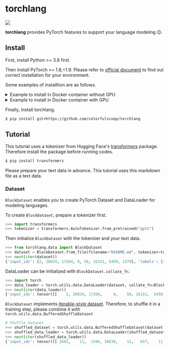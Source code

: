 # torchlang

![](https://github.com/colorfulscoop/torchlang/workflows/unittest/badge.svg)

**torchlang** provides PyTorch features to support your language modeling 😉.

## Install

First, install Python >= 3.8 first.

Then install PyTorch >= 1.8,<1.9. Please refer to [official document](https://pytorch.org/get-started/locally/)
to find out correct installation for your environment.

Some examples of installtion are as follows.

<details>
<summary>Example to install in Docker container without GPU</summary>


```sh
$ docker container run -w /work -v $(pwd):/work --rm -it python:3.8.6-slim-buster bash
$ pip install pytorch==1.8.1
```
</details>

<details>
<summary>Example to install in Docker container with GPU</summary>

Assumption
* CUDA 11.1 .

```sh
$ docker container run --gpus all --ipc=host --rm -it -v $(pwd):/work -w /work nvidia/cuda:11.1-devel-ubuntu20.04 bash
```

**Note:** `--ipc` option is required because share memory would not be enough because DataLoader multiprocess requires them. Refer to the URL for more details. https://discuss.pytorch.org/t/unable-to-write-to-file-torch-18692-1954506624/9990

```sh
$ apt update && apt install -y python3 python3-pip git
```

Install PyTorch which corresponds to your environment by following [the installation guide](https://pytorch.org/get-started/locally/).

For example, in CUDA 11.1 environment, PyTorch can be installed as follows.

 ```sh
$ pip3 install torch==1.8.1+cu111 -f https://download.pytorch.org/whl/torch_stable.html
```
</details>


Finally, install torchlang.

```sh
$ pip install git+https://github.com/colorfulscoop/torchlang
```

## Tutorial

This tutorial uses a tokenizer from Hugging Face's [transformers](https://github.com/huggingface/transformers) package.
Therefore install the package before running codes.

```sh
$ pip install transformers
```

Please prepare your text data in advance. This tutorial uses this markdown file as a text data.

### Dataset

`BlockDataset` enables you to create PyTorch Dataset and DataLoader for modeling languages.

To create `BlockDataset`, prepare a tokenizer first.

```py
>>> import transformers
>>> tokenizer = transformers.AutoTokenizer.from_pretrained("gpt2")
```

Then initialize `BlockDataset` with the tokenizer and your text data.

```py
>>> from torchlang.data import BlockDataset
>>> dataset = BlockDataset.from_file(filename="README.md", tokenizer=tokenizer, block_size=8)
>>> next(iter(dataset))
{'input_ids': [2, 28034, 17204, 0, 58, 16151, 5450, 1378], 'labels': [28034, 17204, 0, 58, 16151, 5450, 1378, 12567]}
```

DataLoader can be initialized with `BlockDataset.collate_fn`.

```py
>>> import torch
>>> data_loader = torch.utils.data.DataLoader(dataset, collate_fn=BlockDataset.collate_fn)
>>> next(iter(data_loader))
{'input_ids': tensor([[    2, 28034, 17204,     0,    58, 16151,  5450,  1378]]), 'labels': tensor([[28034, 17204,     0,    58, 16151,  5450,  1378, 12567]])}
```

`BlockDataset` implements [iterable-style dataset](https://pytorch.org/docs/stable/data.html#iterable-style-datasets).
Therefore, to shuffle it in a training step, please combine it with `torch.utils.data.BufferedShuffleDataset`

```py
# Shuffle dataset
>>> shuffled_dataset = torch.utils.data.BufferedShuffleDataset(dataset, buffer_size=100)
>>> shuffled_data_loader = torch.utils.data.DataLoader(shuffled_dataset, collate_fn=BlockDataset.collate_fn)
>>> next(iter(shuffled_data_loader))
{'input_ids': tensor([[ 2682,    11,  1596, 18638,    11,   657,    11,  7618]]), 'labels': tensor([[   11,  1596, 18638,    11,   657,    11,  7618,    11]])}
```

